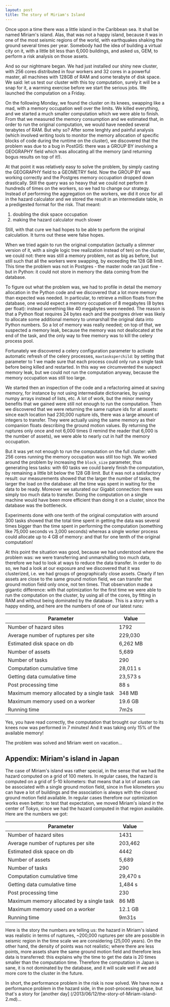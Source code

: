 ```yaml
---
layout: post
title: The story of Miriam's Island
---
```


Once upon a time there was a little island in the Caribbean sea.
It shall be named Miriam's island. Alas, that was not a happy island,
because it was in one of the most seismic regions of the world,
with earthquakes shaking the ground several times per year.
Somebody had the idea of building a virtual city on it, with a little
bit less than 6,000 buildings, and asked us, GEM, to perform a risk
analysis on those assets.

And so our nightmare began. We had just installed our shiny new cluster,
with 256 cores distributed in four workers and 32 cores in a powerful
master, all machines with 128GB of RAM and some terabyte
of disk space. We said: let us test our cluster with this toy
computation, surely it will be a snap for it, a warming exercise
before we start the serious jobs. We launched the computation on a Friday.

On the following Monday, we found the cluster on its knees, swapping like
a mad, with a memory occupation well over the limits.  We
killed everything, and we started a much smaller computation which we
were able to finish. From that we measured the memory consumption and we
estimated that, in order to run the original computation, we would have
needed several terabytes of RAM. But why so? After some lenghty and
painful analysis (which involved writing tools to monitor the memory
allocation of specific blocks of code during the runtime on the
cluster), we discovered that the problem was due to a bug in PostGIS:
there was a GROUP BY involving a GEOGRAPHY field which was allocating
all the memory (and returning bogus results on top of it!).

At that point it was relatively easy to solve the problem, by simply
casting the GEOGRAPHY field to a GEOMETRY field. Now the GROUP BY was
working correctly and the Postgres memory occupation dropped down
drastically. Still the query was so heavy that we could not perform it
hundreds of times on the workers, so we had to change our
strategy. Instead of performing the aggregation on the workers, we did
it once for all in the hazard calculator and we stored the result in
an intermediate table, in a predigested format for the risk. That
meant:

1. doubling the disk space occupation
2. making the hazard calculator much slower

Still, with that cure we had hopes to be able to perform the
original calculation. It turns out these were false hopes.

When we tried again to run the original computation (actually a
slimmer version of it, with a single logic tree realization instead of
ten) on the cluster, we could not: there was still a memory problem,
not as big as before, but still such that all the workers were
swapping, by exceeding the 128 GB limit. This time the problem was not
in Postgres - the master node ran just fine - but in Python: it could not
store in memory the data coming from the database.

To figure out what the problem was, we had to profile in detail
the memory allocation in the Python code and we discovered that
a lot more memory than expected was needed. In particular, to
retrieve a million floats from the database, one would expect
a memory occupation of 8 megabytes (8 bytes per float): instead
something like 40 megabytes were needed. The reason is that a
Python float requires 24 bytes each and the postgres driver was likely
to allocate some additional memory to unmarshall the original data
into Python numbers. So a lot of memory was really needed; on top
of that, we suspected a memory leak, because the memory was not
deallocated at the end of the task, and the only way to free
memory was to kill the celery process pool.

Fortunately we discovered a celery configuration parameter to activate
automatic refresh of the celery processes, `maxtasksperchild`: by
setting that parameter to 1 we made sure that each process could only
run a single task before being killed and restarted.  In this way we
circumvented the suspect memory leak, but we could not run the
computation anyway, because the memory occupation was still too large.

We started then an inspection of the code and a refactoring aimed at
saving memory, for instance by not using intermediate dictionaries, by
using numpy arrays instead of lists, etc. A lot of work, but the minor
memory benefits that we gained were still not enough to run the
computation. Then we discovered that we were returning the same
rupture ids for all assets: since each location had 230,000 rupture
ids, there was a large amount of integers to transfer. They were
actually using the same memory as their companion floats describing
the ground motion values. By returning the ruptures only once and not
6,000 times (I remind the reader that 6,000 is the number of assets),
we were able to nearly cut in half the memory occupation.

But it was yet not enough to run the computation on the full cluster:
with 256 cores running the memory occupation was still too high.
We worked around the problem by increasing the `block_size` parameter,
thus generating less tasks: with 60 tasks we could barely
finish the computation, by remaining a little bit below the 128 GB
limit. But it was not a satisfactory result: our measurements showed
that the larger the number of tasks, the larger the load on the
database: all the time was spent in waiting for the data to be
ready. Moreover we saturated our Gigabit connection: there was
simply too much data to transfer. Doing the computation on a single
machine would have been more efficient than doing it on a cluster,
since the database was the bottleneck.

Experiments done with one tenth of the original computation with
around 300 tasks showed that the total time spent in getting the data
was several times bigger than the time spent in performing the
computation (something like 75,000 seconds vs 3,000 seconds) whereas
a single worker process could allocate up to 4 GB of memory: and
that for one tenth of the original computation!

At this point the situation was good, because we had understood where
the problem was: we were transferring and unmarshalling too much data,
therefore we had to look at ways to reduce the data transfer. In order
to do so, we had a look at our exposure and we discovered that it was
clusterized, i.e. we had groups of geographically
close assets. Clearly if ten assets are close to the same ground motion field,
we can transfer that ground motion field only once, not ten times. That
observation made a gigantic difference: with that optimization for the
first time we were able to run the computation on the cluster, by
using all of the cores, by fitting in RAM and without being dominated
by the database.  This is a story with a happy ending, and here are
the numbers of one of our latest runs:


Parameter              | Value
-----------------------|------
Number of hazard sites | 1792
Average number of ruptures per site | 229,030
Estimated disk space on db | 6,262 MB
Number of assets | 5,689
Number of tasks | 290
Computation cumulative time | 28,011 s
Getting data cumulative time | 23,573 s
Post processing time | 88 s
Maximum memory allocated by a single task | 348 MB
Maximum memory used on a worker | 19.6 GB
Running time | 7m2s

Yes, you have read correctly, the computation that brought our cluster to its
knees now was performed in 7 minutes! And it was taking only 15% of the
available memory!

The problem was solved and Miriam went on vacation...


## Appendix: Miriam's island in Japan

The case of Miriam's island was rather special, in the sense that we
had the hazard computed on a grid of 100 meters. In regular cases,
the hazard is computed on a grid of 5-10 kilometers: that means
that a lot of assets can be associated with a single ground
motion field, since in five kilometers you can have a lot of buildings
and the association is always with the closest ground motion field
available. In regular cases therefore our optimization works
even better: to test that expectation, we moved Miriam's island
in the center of Tokyo, since we had the hazard computed in that
region available. Here are the numbers we got:

Parameter              | Value
-----------------------|------
Number of hazard sites | 1431
Average number of ruptures per site | 203,462
Estimated disk space on db | 4442
Number of assets | 5,689
Number of tasks | 290
Computation cumulative time | 29,470 s
Getting data cumulative time | 1,484 s
Post processing time | 230
Maximum memory allocated by a single task | 86 MB
Maximum memory used on a worker | 12.1 GB
Running time | 9m31s


Here is the story the numbers are telling us: the hazard in Miriam's
island was realistic in terms of ruptures, ~200,000 ruptures per site
are possible in seismic region in the time scale we are considering
(25,000 years). On the other hand, the density of points was not
realistic; where there are less points, more assets share the same
ground motion field and therefore less data is transferred: this
explains why the time to get the data is 20 times smaller than the
computation time. Therefore the computation in Japan is sane, it is
not dominated by the database, and it will scale well if we add more core
to the cluster in the future.

In short, the performance problem in the risk is now solved. We have
now a performance problem in the hazard side, in the post-processing
phase, but that's a story for [another day]
(/2013/06/12/the-story-of-Miriam-island-2.md)...
